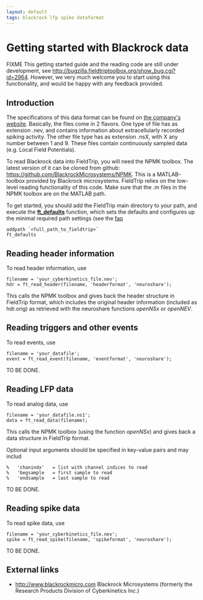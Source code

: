 ```yaml
---
layout: default
tags: blackrock lfp spike dataformat
---
```


# Getting started with Blackrock data

FIXME This getting started guide and the reading code are still under development,
see http://bugzilla.fieldtriptoolbox.org/show_bug.cgi?id=2964.
However, we very much welcome you to start using this functionality, and would be happy with any feedback provided.

## Introduction

The specifications of this data format can be found on [the company's website](http://support.blackrockmicro.com/KB/View/166838-file-specifications-packet-details-headers-etc). Basically, the files come in 2 flavors. One type of file has as extension .nev, and contains information about extracellularly recorded spiking activity. The other file type has as extension .nsX, with X any number between 1 and 9. These files contain continuously sampled data (e.g. Local Field Potentials).

To read Blackrock data into FieldTrip, you will need the NPMK toolbox. The latest version of it can be cloned from github: https://github.com/BlackrockMicrosystems/NPMK. This is a MATLAB-toolbox provided by Blackrock microsystems. FieldTrip relies on the low-level reading functionality of this code. Make sure that the .m files in the NPMK toolbox are on the MATLAB path.

To get started, you should add the FieldTrip main directory to your path, and execute the **[ft_defaults](/reference/ft_defaults)** function, which sets the defaults and configures up the minimal required path settings (see the [faq](/faq/should_i_add_fieldtrip_with_all_subdirectories_to_my_matlab_path)

	addpath `<full_path_to_fieldtrip>`
	ft_defaults

## Reading header information

To read header information, use

	filename = 'your_cyberkinetics_file.nev';
	hdr = ft_read_header(filename, 'headerformat', 'neuroshare');

This calls the NPMK toolbox and gives back the header structure in FieldTrip format, which includes the original header information (included as hdr.orig) as retrieved with the neuroshare functions *openNSx* or *openNEV*.

## Reading triggers and other events

To read events, use

	filename = 'your_datafile';
	event = ft_read_event(filename, 'eventformat', 'neuroshare');

TO BE DONE.

## Reading LFP data

To read analog data, use

	filename = 'your_datafile.ns1';
	data = ft_read_data(filename);

This calls the NPMK toolbox (using the function *openNSx*) and gives back a data structure in FieldTrip format.

Optional input arguments should be specified in key-value pairs and may includ

	%   'chanindx'   = list with channel indices to read
	%   'begsample   = first sample to read
	%   'endsample   = last sample to read

TO BE DONE.

## Reading spike data

To read spike data, use

	filename = 'your_cyberkinetics_file.nev';
	spike = ft_read_spike(filename, 'spikeformat', 'neuroshare');

TO BE DONE.

## External links

*  http://www.blackrockmicro.com  Blackrock Microsystems (formerly the Research Products Division of Cyberkinetics Inc.)
